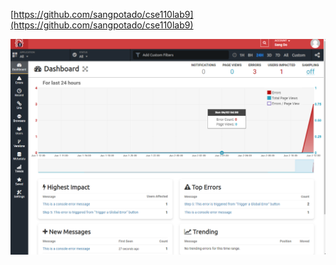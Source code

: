 [https://github.com/sangpotado/cse110lab9](https://github.com/sangpotado/cse110lab9)


![screenshot](trackerror.png)
